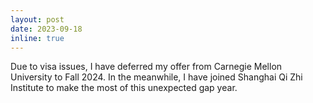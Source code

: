 ```yaml
---
layout: post
date: 2023-09-18
inline: true
---
```


Due to visa issues, I have deferred my offer from Carnegie Mellon University to Fall 2024. In the meanwhile, I have joined Shanghai Qi Zhi Institute to make the most of this unexpected gap year.